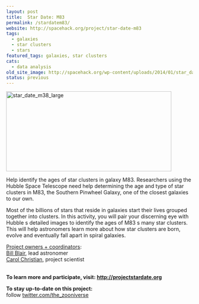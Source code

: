 ```yaml
---
layout: post
title:  Star Date: M83
permalink: /stardatem83/
website: http://spacehack.org/project/star-date-m83
tags: 
  - galaxies
  - star clusters
  - stars
featured_tags: galaxies, star clusters
cats: 
  - data analysis
old_site_image: http://spacehack.org/wp-content/uploads/2014/01/star_date_m38_large.jpg
status: previous
---
```


<div class = "scrape_from_old_wordpress">

<p><img class="alignnone size-full wp-image-2226" src="/wp-content/uploads/2014/01/star_date_m38_large.jpg" alt="star_date_m38_large" width="446" height="216" srcset="http://spacehack.org/wp-content/uploads/2014/01/star_date_m38_large-310x150.jpg 310w, http://spacehack.org/wp-content/uploads/2014/01/star_date_m38_large.jpg 892w" sizes="(max-width: 446px) 100vw, 446px" /></p>
<p>Help identify the ages of star clusters in galaxy M83. Researchers using the Hubble Space Telescope need help determining the age and type of star clusters in M83, the Southern Pinwheel Galaxy, one of the closest galaxies to our own.</p>
<p>Most of the billions of stars that reside in galaxies start their lives grouped together into clusters. In this activity, you will pair your discerning eye with Hubble s detailed images to identify the ages of M83 s many star clusters. This will help astronomers learn more about how star clusters are born, evolve and eventually fall apart in spiral galaxies.</p>
<p><span style="text-decoration: underline;">Project owners + coordinators</span>:<br />
<a href="mailto:wpb@pha.jhu.edu">Bill Blair</a>, lead astronomer<br />
<a href="mailto:carolc@stsci.edu">Carol Christian</a>, project scientist</p>
<p><!--supplement--><br />
<strong><strong>To learn more and participate, visit: </strong><a href="http://www.projectstardate.org/">http://projectstardate.org</a></strong></p>
<p><strong>To stay up-to-date on this project:</strong><br />
  follow <a href="http://twitter.com/the_zooniverse">twitter.com/the_zooniverse</a></p>


</div>